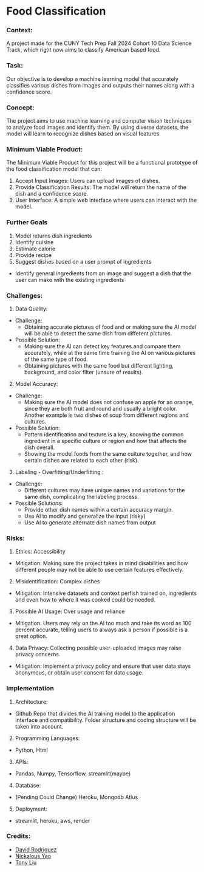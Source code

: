 # Food Classification
### **Context**: 
A project made for the CUNY Tech Prep Fall 2024 Cohort 10 Data Science Track, which right now aims to classify American based food.

### **Task**: 
Our objective is to develop a machine learning model that accurately classifies various dishes from images and outputs their names along with a confidence score.

### **Concept**: 
The project aims to use machine learning and computer vision techniques to analyze food images and identify them. By using diverse datasets, the model will learn to recognize dishes based on visual features.

### **Minimum Viable Product**: 
The Minimum Viable Product for this project will be a functional prototype of the food classification model that can:
 1. Accept Input Images: Users can upload images of dishes.
 2. Provide Classification Results: The model will return the name of the dish and a confidence score.
 3.  User Interface: A simple web interface where users can interact with the model.

### **Further Goals**
 1. Model returns dish ingredients
 2. Identify cuisine
 3. Estimate calorie
 4. Provide recipe
 5. Suggest dishes based on a user prompt of ingredients
   * Identify general ingredients from an image and suggest a dish that the user can make with the existing ingredients



### **Challenges**:
 1. Data Quality:
   * Challenge:
     * Obtaining accurate pictures of food and or making sure the AI model will be able to detect the same dish from different pictures.
   * Possible Solution:
     * Making sure the AI can detect key features and compare them accurately, while at the same time training the AI on various pictures of the same type of food.
     * Obtaining pictures with the same food but different lighting, background, and color filter (unsure of results).
 2. Model Accuracy:
   * Challenge:
     * Making sure the AI model does not confuse an apple for an orange, since they are both fruit and round and usually a bright color. Another example is two dishes of soup from different regions and cultures.
   * Possible Solution:
     * Pattern identification and texture is a key, knowing the common ingredient in a specific culture or region and how that affects the dish overall.
     * Showing the model foods from the same culture together, and how certain dishes are related to each other (risk).
 3. Labeling - Overfitting/Underfitting :
   * Challenge:
     * Different cultures may have unique names and variations for the same dish, complicating the labeling process.
   * Possible Solutions:
     * Provide other dish names within a certain accuracy margin.
     * Use AI to modify and generalize the input (risky)
     * Use AI to generate alternate dish names from output 



### **Risks**:
 1. Ethics:  Accessibility
   * Mitigation: Making sure the project takes in mind disabilities and how different people may  not be able to use certain features effectively.
 2. Misidentification: Complex dishes
   * Mitigation: Intensive datasets and context perfish trained on, ingredients and even how to where it was cooked could be needed.
 3. Possible AI Usage: Over usage and reliance
   * Mitigation: Users may rely on the AI too much and take its word as 100 percent accurate, telling users to always ask a person if possible is a great option.
 4. Data Privacy: Collecting possible user-uploaded images may raise privacy concerns.
   * Mitigation: Implement a privacy policy and ensure that user data stays anonymous, or obtain user consent for data usage.




### **Implementation**
 1. Architecture:
   * Github Repo that divides the AI training model to the application interface and compatibility. Folder structure and coding structure will be taken into account.
 2. Programming Languages:
   * Python, Html
 3. APIs:
   * Pandas, Numpy, Tensorflow, streamlit(maybe)
 4. Database:
   * (Pending Could Change) Heroku, Mongodb Atlus
 5. Deployment:
   * streamlit, heroku, aws, render




### Credits:
 * [David Rodriguez](https://drod75.github.io/)
 * [Nickalous Yao]()
 * [Tony Liu](https://tonyliu2004.github.io/)
